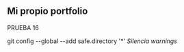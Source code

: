 ## Mi propio portfolio

PRUEBA 16

git config --global --add safe.directory '*'  _Silencia warnings_